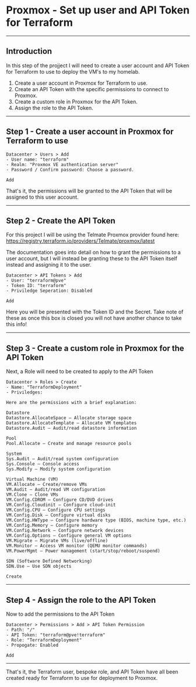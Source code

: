 # Proxmox - Set up user and API Token for Terraform

---

## Introduction

In this step of the projject I will need to create a user account and API Token for Terraform to use to deploy the VM's to my homelab.

1. Create a user account in Proxmox for Terraform to use.
2. Create an API Token with the specific permissions to connect to Proxmox.
3. Create a custom role in Proxmox for the API Token.
4. Assign the role to the API Token.

---

## Step 1 - Create a user account in Proxmox for Terraform to use

```
Datacenter > Users > Add
- User name: "terraform"
- Realm: "Proxmox VE authentication server"
- Password / Confirm password: Choose a password.

Add
```

That's it, the permissions will be granted to the API Token that will be assigned to this user account.

---

## Step 2 - Create the API Token

For this project I will be using the Telmate Proxmox provider found here: https://registry.terraform.io/providers/Telmate/proxmox/latest

The documentation goes into detail on how to grant the permissions to a user account, but I will instead be granting these to the API Token itself instead and assigning it to the user.

```
Datacenter > API Tokens > Add
- User: "terraform@pve"
- Token ID: "terraform"
- Priviledge Seperation: Disabled

Add
```

Here you will be presented with the Token ID and the Secret. Take note of these as once this box is closed you will not have another chance to take this info!

---

## Step 3 - Create a custom role in Proxmox for the API Token

Next, a Role will need to be created to apply to the API Token

```
Datacenter > Roles > Create
- Name: "TerraformDeployment"
- Priviledges:

Here are the permissions with a brief explanation:

Datastore
Datastore.AllocateSpace – Allocate storage space
Datastore.AllocateTemplate – Allocate VM templates
Datastore.Audit – Audit/read datastore information

Pool
Pool.Allocate – Create and manage resource pools

System
Sys.Audit – Audit/read system configuration
Sys.Console – Console access
Sys.Modify – Modify system configuration

Virtual Machine (VM)
VM.Allocate – Create/remove VMs
VM.Audit – Audit/read VM configuration
VM.Clone – Clone VMs
VM.Config.CDROM – Configure CD/DVD drives
VM.Config.Cloudinit – Configure cloud-init
VM.Config.CPU – Configure CPU settings
VM.Config.Disk – Configure virtual disks
VM.Config.HWType – Configure hardware type (BIOS, machine type, etc.)
VM.Config.Memory – Configure memory
VM.Config.Network – Configure network devices
VM.Config.Options – Configure general VM options
VM.Migrate – Migrate VMs (live/offline)
VM.Monitor – Access VM monitor (QEMU monitor commands)
VM.PowerMgmt – Power management (start/stop/reboot/suspend)

SDN (Software Defined Networking)
SDN.Use – Use SDN objects

Create
```

---

## Step 4 - Assign the role to the API Token

Now to add the permissions to the API Token

```
Datacenter > Permissions > Add > API Token Permission
- Path: "/"
- API Token: "terraform@pve!terraform"
- Role: "TerraformDeployment"
- Propogate: Enabled

Add
```

---

That's it, the Terraform user, bespoke role, and API Token have all been created ready for Terraform to use for deployment to Proxmox.